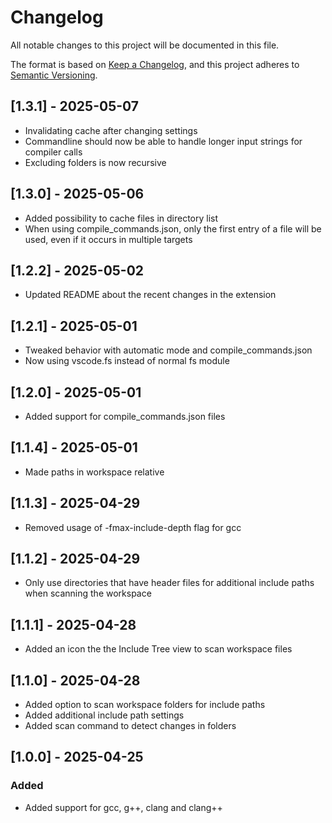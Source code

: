 # Changelog

All notable changes to this project will be documented in this file.

The format is based on [Keep a Changelog](https://keepachangelog.com/en/1.1.0/),
and this project adheres to [Semantic Versioning](https://semver.org/spec/v2.0.0.html).

## [1.3.1] - 2025-05-07

- Invalidating cache after changing settings
- Commandline should now be able to handle longer input strings for compiler calls
- Excluding folders is now recursive

## [1.3.0] - 2025-05-06

- Added possibility to cache files in directory list
- When using compile_commands.json, only the first entry of a file will be used, even if it occurs in multiple targets

## [1.2.2] - 2025-05-02

- Updated README about the recent changes in the extension

## [1.2.1] - 2025-05-01

- Tweaked behavior with automatic mode and compile_commands.json
- Now using vscode.fs instead of normal fs module

## [1.2.0] - 2025-05-01

- Added support for compile_commands.json files

## [1.1.4] - 2025-05-01

- Made paths in workspace relative

## [1.1.3] - 2025-04-29

- Removed usage of -fmax-include-depth flag for gcc

## [1.1.2] - 2025-04-29

- Only use directories that have header files for additional include paths when scanning the workspace

## [1.1.1] - 2025-04-28

- Added an icon the the Include Tree view to scan workspace files

## [1.1.0] - 2025-04-28

- Added option to scan workspace folders for include paths
- Added additional include path settings
- Added scan command to detect changes in folders

## [1.0.0] - 2025-04-25

### Added

- Added support for gcc, g++, clang and clang++